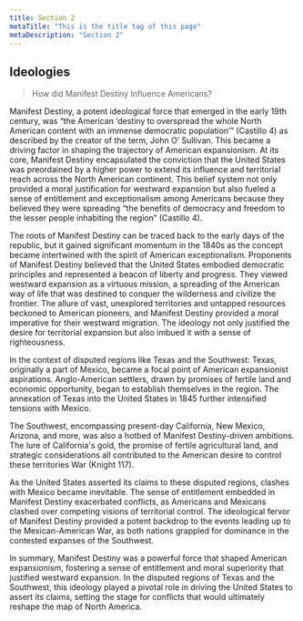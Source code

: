 ```yaml
---
title: Section 2
metaTitle: "This is the title tag of this page"
metaDescription: "Section 2"
---
```

## Ideologies

> How did Manifest Destiny Influence Americans?

Manifest Destiny, a potent ideological force that emerged in the early 19th century, was “the American ‘destiny to overspread the whole North American content with an immense democratic population’” (Castillo 4) as described by the creator of the term, John O’ Sullivan. This became a driving factor in shaping the trajectory of American expansionism. At its core, Manifest Destiny encapsulated the conviction that the United States was preordained by a higher power to extend its influence and territorial reach across the North American continent. This belief system not only provided a moral justification for westward expansion but also fueled a sense of entitlement and exceptionalism among Americans because they believed they were spreading “the benefits of democracy and freedom to the lesser people inhabiting the region” (Castillo 4). 

The roots of Manifest Destiny can be traced back to the early days of the republic, but it gained significant momentum in the 1840s as the concept became intertwined with the spirit of American exceptionalism. Proponents of Manifest Destiny believed that the United States embodied democratic principles and represented a beacon of liberty and progress. They viewed westward expansion as a virtuous mission, a spreading of the American way of life that was destined to conquer the wilderness and civilize the frontier.
The allure of vast, unexplored territories and untapped resources beckoned to American pioneers, and Manifest Destiny provided a moral imperative for their westward migration. The ideology not only justified the desire for territorial expansion but also imbued it with a sense of righteousness.

In the context of disputed regions like Texas and the Southwest: Texas, originally a part of Mexico, became a focal point of American expansionist aspirations. Anglo-American settlers, drawn by promises of fertile land and economic opportunity, began to establish themselves in the region. The annexation of Texas into the United States in 1845 further intensified tensions with Mexico.

The Southwest, encompassing present-day California, New Mexico, Arizona, and more, was also a hotbed of Manifest Destiny-driven ambitions. The lure of California's gold, the promise of fertile agricultural land, and strategic considerations all contributed to the American desire to control these territories War (Knight 117).

As the United States asserted its claims to these disputed regions, clashes with Mexico became inevitable. The sense of entitlement embedded in Manifest Destiny exacerbated conflicts, as Americans and Mexicans clashed over competing visions of territorial control. The ideological fervor of Manifest Destiny provided a potent backdrop to the events leading up to the Mexican-American War, as both nations grappled for dominance in the contested expanses of the Southwest.

In summary, Manifest Destiny was a powerful force that shaped American expansionism, fostering a sense of entitlement and moral superiority that justified westward expansion. In the disputed regions of Texas and the Southwest, this ideology played a pivotal role in driving the United States to assert its claims, setting the stage for conflicts that would ultimately reshape the map of North America.


